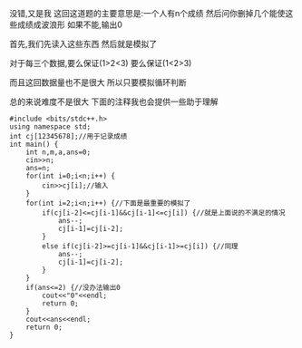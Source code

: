 没错,又是我
这回这道题的主要意思是:一个人有n个成绩
然后问你删掉几个能使这些成绩成波浪形
如果不能,输出0

首先,我们先读入这些东西
然后就是模拟了

对于每三个数据,要么保证(1>2<3)
要么保证(1<2>3)

而且这回数据量也不是很大
所以只要模拟循环判断

总的来说难度不是很大
下面的注释我也会提供一些助于理解
```
#include <bits/stdc++.h>
using namespace std;
int cj[12345678];//用于记录成绩
int main() {
	int n,m,a,ans=0;
	cin>>n;
	ans=n;
	for(int i=0;i<n;i++) {
		cin>>cj[i];//输入
	}
	for(int i=2;i<n;i++) {//下面是最重要的模拟了
		if(cj[i-2]<=cj[i-1]&&cj[i-1]<=cj[i]) {//就是上面说的不满足的情况
			ans--;
			cj[i-1]=cj[i-2];
		}
		else if(cj[i-2]>=cj[i-1]&&cj[i-1]>=cj[i]) {//同理
			ans--;
			cj[i-1]=cj[i-2];
		}
	}
	if(ans<=2) {//没办法输出0
		cout<<"0"<<endl;
		return 0;
	}
	cout<<ans<<endl;
	return 0;
}
```
